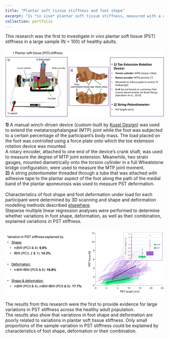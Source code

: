 ```yaml
---
title: "Plantar soft tissue stiffness and foot shape"
excerpt: "Is *in vivo* plantar soft tissue stiffness, measured with a custom-built device, related to foot shape? <br/><img src='/images/pst_stiffness_cover.png'>"
collection: portfolio
---
```

This research was the first to investigate *in vivo* plantar soft tissue (PST) stiffness in a large sample (N = 100) of healthy adults.  
` `  
![Methods for measuring plantar soft tissue stiffness](/images/pst_stiffness_methods.png)  

**1)** A manual winch-driven device (custom-built by [Kusel Design](https://www.kuseldesign.com.au/)) was used to extend the metatarsophalangeal (MTP) joint while the foot was subjected to a certain percentage of the participant’s body mass. The load placed on the foot was controlled using a force plate onto which the toe extension rotation device was mounted.  
A rotary encoder, attached to one end of the device’s crank shaft, was used to measure the degree of MTP joint extension. Meanwhile, two strain gauges, mounted diametrically onto the torsion cylinder in a full Wheatstone bridge configuration, were used to measure the MTP joint moment.  
**2)** A string potentiometer threaded through a tube that was attached with adhesive tape to the plantar aspect of the foot along the path of the medial band of the plantar aponeurosis was used to measure PST deformation.  
 ` `   
Characteristics of foot shape and foot deformation under load for each participant were determined by 3D scanning and shape and deformation modelling methods described [elsewhere](/portfolio/2020-01-foot_ssm_reliability).  
Stepwise multiple linear regression analyses were performed to determine whether variations in foot shape, deformation, as well as their combination, explained variations in PST stiffness.  
` `  
![Plantar soft tissue stiffness results](/images/pst_stiffness_results.png)  

The results from this research were the first to provide evidence for large variations in PST stiffness across the healthy adult population.  
The results also show that variations in foot shape and deformation are poorly related to variations in plantar soft tissue stiffness. Only small proportions of the sample variation in PST stiffness could be explained by characteristics of foot shape, deformation or their combination.
